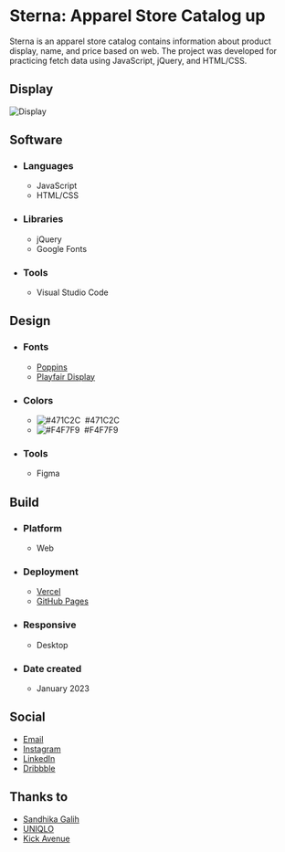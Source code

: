 # Sterna: Apparel Store Catalog up
Sterna is an apparel store catalog contains information about product display, name, and price based on web. The project was developed for practicing fetch data using JavaScript, jQuery, and HTML/CSS.

## Display
![Display](https://cdn.dribbble.com/users/6699911/screenshots/20498645/media/bdd08b972687cef09f94a750ef16c9f4.png)

## Software
- ### Languages
  - JavaScript
  - HTML/CSS

- ### Libraries
  - jQuery
  - Google Fonts

- ### Tools
  - Visual Studio Code

## Design
- ### Fonts
  - [Poppins](https://fonts.google.com/specimen/Poppins)
  - [Playfair Display](https://fonts.google.com/specimen/Playfair+Display)

- ### Colors
  - ![#471C2C](https://placehold.co/20x20/471C2C/471C2C.png)  #471C2C
  - ![#F4F7F9](https://placehold.co/20x20/F4F7F9/F4F7F9.png)  #F4F7F9
  
- ### Tools
  - Figma

## Build
- ### Platform
  - Web
  
- ### Deployment
  - [Vercel](https://sterna-luqmanherifa.vercel.app)
  - [GitHub Pages](https://luqmanherifa.github.io/sterna-apparel-store-catalog)

- ### Responsive
  - Desktop

- ### Date created
  - January 2023

## Social
  - [Email](mailto:luqmanherifa@gmail.com)
  - [Instagram](https://www.instagram.com/luqmanherifa)
  - [LinkedIn](https://www.linkedin.com/in/luqmanherifa)
  - [Dribbble](https://dribbble.com/luqmanherifa)

## Thanks to
  - [Sandhika Galih](https://www.youtube.com/@sandhikagalihWPU)
  - [UNIQLO](https://www.uniqlo.com/)
  - [Kick Avenue](https://www.kickavenue.com/)
